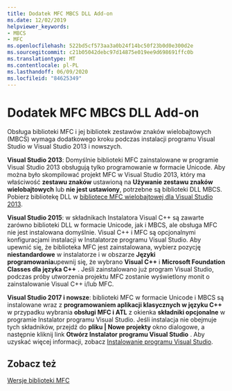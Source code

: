```yaml
---
title: Dodatek MFC MBCS DLL Add-on
ms.date: 12/02/2019
helpviewer_keywords:
- MBCS
- MFC
ms.openlocfilehash: 522bd5cf573aa3a0b24f14bc50f23b0d0e300d2e
ms.sourcegitcommit: c21b05042debc97d14875e019ee9d698691ffc0b
ms.translationtype: MT
ms.contentlocale: pl-PL
ms.lasthandoff: 06/09/2020
ms.locfileid: "84625349"
---
```

# <a name="mfc-mbcs-dll-add-on"></a>Dodatek MFC MBCS DLL Add-on

Obsługa biblioteki MFC i jej bibliotek zestawów znaków wielobajtowych (MBCS) wymaga dodatkowego kroku podczas instalacji programu Visual Studio w Visual Studio 2013 i nowszych.

**Visual Studio 2013**: Domyślnie biblioteki MFC zainstalowane w programie Visual Studio 2013 obsługują tylko programowanie w formacie Unicode. Aby można było skompilować projekt MFC w Visual Studio 2013, który ma właściwość **zestawu znaków** ustawioną na **Używanie zestawu znaków wielobajtowych** lub **nie jest ustawiony**, potrzebne są biblioteki DLL MBCS. Pobierz bibliotekę DLL w [bibliotece MFC wielobajtowej dla Visual Studio 2013](https://www.microsoft.com/download/details.aspx?id=40770).

**Visual Studio 2015**: w składnikach Instalatora Visual C++ są zawarte zarówno biblioteki DLL w formacie Unicode, jak i MBCS, ale obsługa MFC nie jest instalowana domyślnie. Visual C++ i MFC są opcjonalnymi konfiguracjami instalacji w Instalatorze programu Visual Studio. Aby upewnić się, że biblioteka MFC jest zainstalowana, wybierz pozycję **niestandardowe** w instalatorze i w obszarze **Języki programowania**upewnij się, że wybrano **Visual C++** i **Microsoft Foundation Classes dla języka C++** . Jeśli zainstalowano już program Visual Studio, podczas próby utworzenia projektu MFC zostanie wyświetlony monit o zainstalowanie Visual C++ i/lub MFC.

**Visual Studio 2017 i nowsze**: biblioteki MFC w formacie Unicode i MBCS są instalowane wraz z **programowaniem aplikacji klasycznych w języku C++** w przypadku wybrania **obsługi MFC i ATL** z okienka **składniki opcjonalne** w programie Instalator programu Visual Studio. Jeśli instalacja nie obejmuje tych składników, przejdź do **pliku | Nowe projekty** okno dialogowe, a następnie kliknij link **Otwórz Instalator programu Visual Studio** . Aby uzyskać więcej informacji, zobacz [Instalowanie programu Visual Studio](/visualstudio/install/install-visual-studio).

## <a name="see-also"></a>Zobacz też

[Wersje biblioteki MFC](mfc-library-versions.md)
